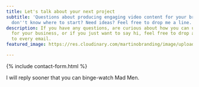 ```yaml
---
title: Let's talk about your next project
subtitle: 'Questions about producing engaging video content for your brand, and you
  don''t know where to start? Need ideas? Feel free to drop me a line.  '
description: If you have any questions, are curious about how you can use video content
  for your business, or if you just want to say hi, feel free to drop a line. I respond
  to every email.
featured_image: https://res.cloudinary.com/martinobranding/image/upload/v1555876191/adrianomartinocom/Adriano_Martino_Hey.jpg

---
```

{% include contact-form.html %}

I will reply sooner that you can binge-watch Mad Men.